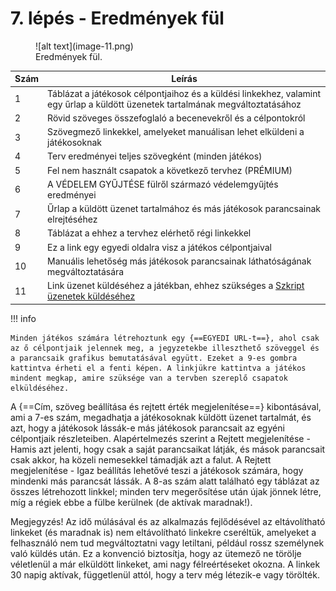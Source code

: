 # 7. lépés - Eredmények fül

<figure markdown="span">
  ![alt text](image-11.png)
  <figcaption>Eredmények fül.</figcaption>
</figure>

| Szám | Leírás                                                                                                                          |
| ---- | ------------------------------------------------------------------------------------------------------------------------------- |
| 1    | Táblázat a játékosok célpontjaihoz és a küldési linkekhez, valamint egy űrlap a küldött üzenetek tartalmának megváltoztatásához |
| 2    | Rövid szöveges összefoglaló a becenevekről és a célpontokról                                                                    |
| 3    | Szövegmező linkekkel, amelyeket manuálisan lehet elküldeni a játékosoknak                                                       |
| 4    | Terv eredményei teljes szövegként (minden játékos)                                                                              |
| 5    | Fel nem használt csapatok a következő tervhez (PRÉMIUM)                                                                         |
| 6    | A VÉDELEM GYŰJTÉSE fülről származó védelemgyűjtés eredményei                                                                    |
| 7    | Űrlap a küldött üzenet tartalmához és más játékosok parancsainak elrejtéséhez                                                   |
| 8    | Táblázat a ehhez a tervhez elérhető régi linkekkel                                                                              |
| 9    | Ez a link egy egyedi oldalra visz a játékos célpontjaival                                                                       |
| 10   | Manuális lehetőség más játékosok parancsainak láthatóságának megváltoztatására                                                  |
| 11   | Link üzenet küldéséhez a játékban, ehhez szükséges a [Szkript üzenetek küldéséhez](./../scripts/sending_messages.md)            |

!!! info

    Minden játékos számára létrehoztunk egy {==EGYEDI URL-t==}, ahol csak az ő célpontjaik jelennek meg, a jegyzetekbe illeszthető szöveggel és a parancsaik grafikus bemutatásával együtt. Ezeket a 9-es gombra kattintva érheti el a fenti képen. A linkjükre kattintva a játékos mindent megkap, amire szüksége van a tervben szereplő csapatok elküldéséhez.

A {==Cím, szöveg beállítása és rejtett érték megjelenítése==} kibontásával, ami a 7-es szám, megadhatja a játékosoknak küldött üzenet tartalmát, és azt, hogy a játékosok lássák-e más játékosok parancsait az egyéni célpontjaik részleteiben. Alapértelmezés szerint a Rejtett megjelenítése - Hamis azt jelenti, hogy csak a saját parancsaikat látják, és mások parancsait csak akkor, ha közeli nemesekkel támadják azt a falut. A Rejtett megjelenítése - Igaz beállítás lehetővé teszi a játékosok számára, hogy mindenki más parancsát lássák. A 8-as szám alatt található egy táblázat az összes létrehozott linkkel; minden terv megerősítése után újak jönnek létre, míg a régiek ebbe a fülbe kerülnek (de aktívak maradnak!).

Megjegyzés! Az idő múlásával és az alkalmazás fejlődésével az eltávolítható linkeket (és maradnak is) nem eltávolítható linkekre cseréltük, amelyeket a felhasználó nem tud megváltoztatni vagy letiltani, például rossz személynek való küldés után. Ez a konvenció biztosítja, hogy az ütemező ne törölje véletlenül a már elküldött linkeket, ami nagy félreértéseket okozna. A linkek 30 napig aktívak, függetlenül attól, hogy a terv még létezik-e vagy törölték.
